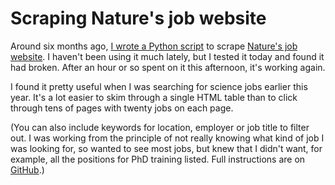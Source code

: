 # Scraping Nature's job website


Around six months ago, [I wrote a Python
script](https://github.com/StevenMaude/naturejobs_scraper) to scrape
[Nature's job website](http://www.naturejobs.com/). I haven't been using
it much lately, but I tested it today and found it had broken. After an
hour or so spent on it this afternoon, it's working again.

I found it pretty useful when I was searching for science jobs earlier
this year. It's a lot easier to skim through a single HTML table than to
click through tens of pages with twenty jobs on each page.

(You can also include keywords for location, employer or job title to
filter out. I was working from the principle of not really knowing what
kind of job I was looking for, so wanted to see most jobs, but knew that
I didn't want, for example, all the positions for PhD training listed.
Full instructions are on
[GitHub](https://github.com/StevenMaude/naturejobs_scraper).)

